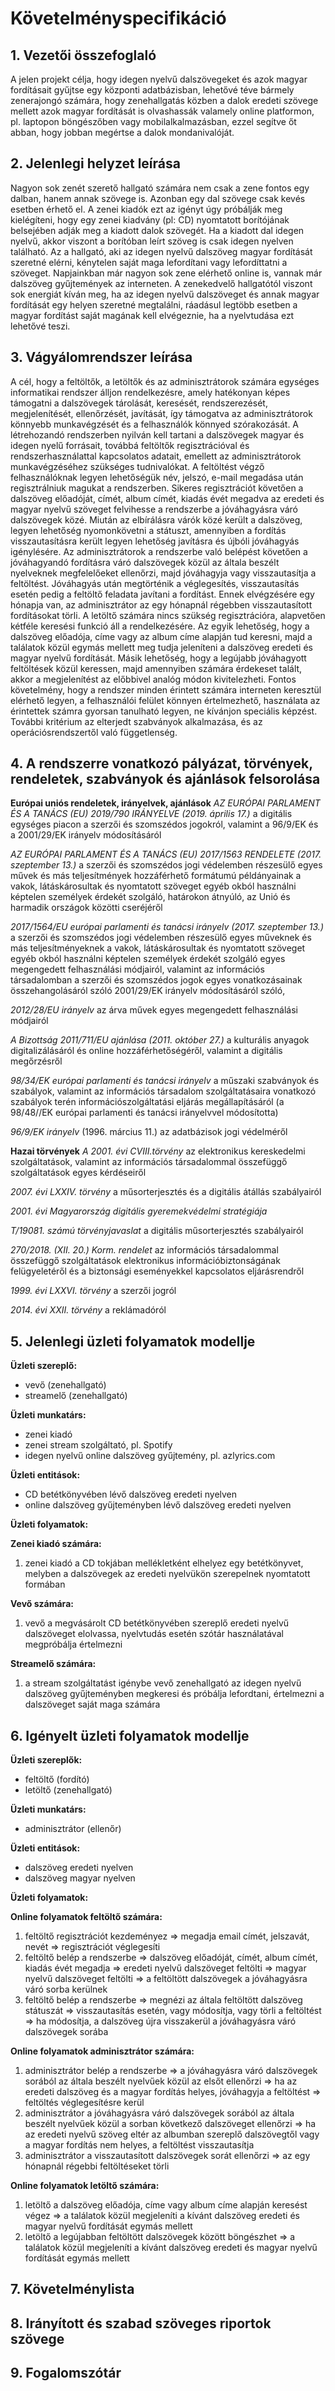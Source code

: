 # Követelményspecifikáció

## 1. Vezetői összefoglaló

A jelen projekt célja, hogy idegen nyelvű dalszövegeket és azok magyar fordításait gyűjtse egy központi adatbázisban, lehetővé téve bármely 
zenerajongó számára, hogy zenehallgatás közben a dalok eredeti szövege mellett azok magyar fordítását is olvashassák valamely online platformon, 
pl. laptopon böngészőben vagy mobilalkalmazásban, ezzel segítve őt abban, hogy jobban megértse a dalok mondanivalóját.  

## 2. Jelenlegi helyzet leírása

Nagyon sok zenét szerető hallgató számára nem csak a zene fontos egy dalban, hanem annak szövege is. Azonban egy dal szövege csak kevés esetben érhető el. A zenei kiadók ezt az igényt úgy próbálják meg kielégíteni, hogy egy zenei kiadvány (pl: CD) nyomtatott borítójának belsejében adják meg a kiadott dalok szövegét. Ha a kiadott dal idegen nyelvű, akkor viszont a borítóban leírt szöveg is csak idegen nyelven található. Az a hallgató, aki az idegen nyelvű dalszöveg magyar fordítását szeretné elérni, kénytelen saját maga lefordítani vagy lefordíttatni a szöveget.
Napjainkban már nagyon sok zene elérhető online is, vannak már dalszöveg gyűjtemények az interneten. A zenekedvelő hallgatótól viszont sok energiát kíván meg, ha az idegen nyelvű dalszöveget és annak magyar fordítását egy helyen szeretné megtalálni, ráadásul legtöbb esetben a magyar fordítást saját magának kell elvégeznie, ha a nyelvtudása ezt lehetővé teszi.

## 3. Vágyálomrendszer leírása

A cél, hogy a feltöltők, a letöltők és az adminisztrátorok számára egységes informatikai rendszer álljon rendelkezésre, amely
hatékonyan képes támogatni a dalszövegek tárolását, keresését, rendszerezését, megjelenítését, ellenőrzését,  javítását, így 
támogatva az adminisztrátorok könnyebb munkavégzését és a felhasználók könnyed szórakozását. A létrehozandó rendszerben 
nyilván kell tartani a dalszövegek magyar és idegen nyelű forrásait, továbbá feltöltők regisztrációval és rendszerhasználattal
kapcsolatos adatait, emellett az adminisztrátorok munkavégzéséhez szükséges  tudnivalókat. A feltöltést végző felhasználóknak 
legyen lehetőségük név, jelszó, e-mail megadása után regisztrálniuk magukat a rendszerben. Sikeres regisztrációt követően a dalszöveg
előadóját, címét, album címét, kiadás évét megadva az eredeti és magyar nyelvű szöveget felvihesse a rendszerbe a jóváhagyásra 
váró dalszövegek közé. Miután az elbírálásra várók közé került a dalszöveg, legyen lehetőség  nyomonkövetni a státuszt, amennyiben
a fordítás visszautasításra került legyen lehetőség javításra és újbóli jóváhagyás igénylésére. Az adminisztrátorok a rendszerbe
való belépést követően a jóváhagyandó fordításra váró dalszövegek közül az általa beszélt nyelveknek megfelelőeket ellenőrzi, majd 
jóváhagyja vagy visszautasítja a feltöltést. Jóváhagyás után megtörténik a véglegesítés, visszautasítás esetén pedig a feltöltő feladata
javítani a fordítást. Ennek elvégzésére egy hónapja van, az adminisztrátor az egy hónapnál régebben visszautasított fordításokat
törli. A letöltő számára nincs szükség regisztrációra, alapvetően kétféle keresési funkció áll a rendelkezésére. Az egyik lehetőség, 
hogy a dalszöveg előadója, címe vagy az album címe alapján tud keresni, majd a találatok közül egymás mellett meg tudja jeleníteni
a dalszöveg eredeti és  magyar nyelvű fordítását. Másik lehetőség, hogy a legújabb jóváhagyott feltöltések közül keressen, majd
amennyiben számára érdekeset talált, akkor a megjelenítést az előbbivel analóg módon kivitelezheti. Fontos követelmény, hogy
a rendszer minden érintett számára interneten keresztül elérhető legyen, a felhasználói felület könnyen értelmezhető, használata 
az érintettek számra gyorsan tanulható legyen, ne kívánjon speciális képzést. További kritérium az elterjedt szabványok alkalmazása,
és az operációsrendszertől való függetlenség. 

## 4. A rendszerre vonatkozó pályázat, törvények, rendeletek, szabványok és ajánlások felsorolása

**Európai uniós rendeletek, irányelvek, ajánlások**
*AZ EURÓPAI PARLAMENT ÉS A TANÁCS (EU) 2019/790 IRÁNYELVE (2019. április 17.)* a digitális egységes piacon a szerzői és szomszédos jogokról, valamint a 96/9/EK és a 2001/29/EK irányelv módosításáról

*AZ EURÓPAI PARLAMENT ÉS A TANÁCS (EU) 2017/1563 RENDELETE (2017. szeptember 13.)* a szerzői és szomszédos jogi védelemben részesülő egyes művek és más teljesítmények hozzáférhető formátumú példányainak a vakok, látáskárosultak és nyomtatott szöveget egyéb okból használni képtelen személyek érdekét szolgáló, határokon átnyúló, az Unió és harmadik országok közötti cseréjéről

*2017/1564/EU európai parlamenti és tanácsi irányelv (2017. szeptember 13.)* a szerzői és szomszédos jogi védelemben részesülő egyes műveknek és más teljesítményeknek a vakok, látáskárosultak és nyomtatott szöveget egyéb okból használni képtelen személyek érdekét szolgáló egyes megengedett felhasználási módjairól, valamint az információs társadalomban a szerzői és szomszédos jogok egyes vonatkozásainak összehangolásáról szóló 2001/29/EK irányelv módosításáról szóló,

*2012/28/EU irányelv* az árva művek egyes megengedett felhasználási módjairól

*A Bizottság 2011/711/EU ajánlása (2011. október 27.)* a kulturális anyagok digitalizálásáról és online hozzáférhetőségéről, valamint a digitális megőrzésről

*98/34/EK európai parlamenti és tanácsi irányelv* a műszaki szabványok és szabályok, valamint az információs társadalom szolgáltatásaira vonatkozó szabályok terén információszolgáltatási eljárás megállapításáról (a 98/48//EK európai parlamenti és tanácsi irányelvvel módosította)

*96/9/EK irányelv* (1996. március 11.) az adatbázisok jogi védelméről


**Hazai törvények**
*A 2001. évi CVIII.törvény*  az elektronikus kereskedelmi szolgáltatások, valamint az információs társadalommal összefüggő szolgáltatások egyes kérdéseiről

*2007. évi LXXIV. törvény* a műsorterjesztés és a digitális átállás szabályairól

*2001. évi Magyarország digitális gyeremekvédelmi stratégiája*

*T/19081. számú törvényjavaslat* a digitális műsorterjesztés szabályairól 

*270/2018. (XII. 20.) Korm. rendelet* az információs társadalommal összefüggő szolgáltatások elektronikus információbiztonságának felügyeletéről és a biztonsági eseményekkel kapcsolatos eljárásrendről

*1999. évi LXXVI. törvény* a szerzői jogról

*2014. évi XXII. törvény* a reklámadóról

## 5. Jelenlegi üzleti folyamatok modellje

**Üzleti szereplő:**  
- vevő (zenehallgató)  
- streamelő (zenehallgató)
  
**Üzleti munkatárs:**  
- zenei kiadó  
- zenei stream szolgáltató, pl. Spotify
- idegen nyelvű online dalszöveg gyűjtemény, pl. azlyrics.com
  
**Üzleti entitások:**    
- CD betétkönyvében lévő dalszöveg eredeti nyelven  
- online dalszöveg gyűjteményben lévő dalszöveg eredeti nyelven  

**Üzleti folyamatok:**  

**Zenei kiadó számára:**   
1. zenei kiadó a CD tokjában mellékletként elhelyez egy betétkönyvet, melyben a dalszövegek az eredeti nyelvükön szerepelnek nyomtatott formában  
  
**Vevő számára:**   
1. vevő a megvásárolt CD betétkönyvében szereplő eredeti nyelvű dalszöveget elolvassa, nyelvtudás esetén szótár használatával megpróbálja értelmezni  

**Streamelő számára:**   
1. a stream szolgáltatást igénybe vevő zenehallgató az idegen nyelvű dalszöveg gyűjteményben megkeresi és próbálja lefordtani, értelmezni 
a dalszöveget saját maga számára   


## 6. Igényelt üzleti folyamatok modellje
  
**Üzleti szereplők:** 	
- feltöltő (fordító)  
- letöltő (zenehallgató)  
  
**Üzleti munkatárs:** 	
- adminisztrátor (ellenőr)  
  
**Üzleti entitások:**  
- dalszöveg eredeti nyelven  
- dalszöveg magyar nyelven    

**Üzleti folyamatok:** 

**Online folyamatok feltöltő számára:**  
1. feltöltő regisztrációt kezdeményez => megadja email címét, jelszavát, nevét => regisztrációt véglegesíti  
2. feltöltő belép a rendszerbe => dalszöveg előadóját, címét, album címét, kiadás évét megadja => 
 eredeti nyelvű dalszöveget feltölti => magyar nyelvű dalszöveget feltölti => a feltöltött dalszövegek a jóváhagyásra váró sorba kerülnek  
3. feltöltő belép a rendszerbe => megnézi az általa feltöltött dalszöveg státuszát => visszautasítás esetén, vagy módosítja, vagy törli a feltöltést
 => ha módosítja, a dalszöveg újra visszakerül a jóváhagyásra váró dalszövegek sorába

**Online folyamatok adminisztrátor számára:**  
1. adminisztrátor belép a rendszerbe => a jóváhagyásra váró dalszövegek sorából az általa beszélt nyelvűek közül az elsőt ellenőrzi => 
 ha az eredeti dalszöveg és a magyar fordítás helyes, jóváhagyja a feltöltést => feltöltés véglegesítésre kerül  
2. adminisztrátor a jóváhagyásra váró dalszövegek sorából az általa beszélt nyelvűek közül a sorban következő dalszöveget ellenőrzi => 
 ha az eredeti nyelvű szöveg eltér az albumban szereplő dalszövegtől vagy a magyar fordítás nem helyes, a feltöltést visszautasítja  
3. adminisztrátor a visszautasított dalszövegek sorát ellenőrzi => az egy hónapnál régebbi feltöltéseket törli  

**Online folyamatok letöltő számára:**  
1. letöltő a dalszöveg előadója, címe vagy album címe alapján keresést végez => a találatok közül megjeleníti a kívánt dalszöveg eredeti és 
 magyar nyelvű fordítását egymás mellett  
2. letöltő a legújabban feltöltött dalszövegek között böngészhet => a találatok közül megjeleníti a kívánt dalszöveg eredeti és 
 magyar nyelvű fordítását egymás mellett  
   

## 7. Követelménylista


## 8. Irányított és szabad szöveges riportok szövege


## 9. Fogalomszótár


